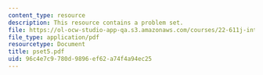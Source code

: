 ```yaml
---
content_type: resource
description: This resource contains a problem set.
file: https://ol-ocw-studio-app-qa.s3.amazonaws.com/courses/22-611j-introduction-to-plasma-physics-i-fall-2006/96c4e7c9780d9896ef62a74f4a94ec25_pset5.pdf
file_type: application/pdf
resourcetype: Document
title: pset5.pdf
uid: 96c4e7c9-780d-9896-ef62-a74f4a94ec25
---
```

